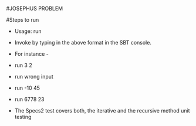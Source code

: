 #JOSEPHUS PROBLEM

#Steps to run

* Usage: run <Number of people in circle> <Factor by which people are to be eliminated>
* Invoke by typing in the above format in the SBT console.
* For instance -
* run 3 2
* run wrong input
* run -10 45
* run 6778 23

* The Specs2 test covers both, the iterative and the recursive method unit testing